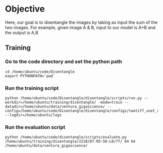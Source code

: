# Objective

Here, our goal is to disentangle the images by taking as input the sum of the two images. For example, given image A &
B, input to our model is A+B and the output is A,B

## Training
### Go to the code directory and set the python path
```
cd /home/ubuntu/code/Disentangle
export PYTHONPATH=`pwd`
```
### Run the training script
```
python /home/ubuntu/code/Disentangle/disentangle/scripts/run.py --workdir=/home/ubuntu/training/disentangle/ -mode=train --datadir=/home/ubuntu/data/ventura_gigascience/ --config=/home/ubuntu/code/Disentangle/disentangle/configs/twotiff_unet_config.py --logdir=/home/ubuntu/logs
```
### Run the evaluation script
```
python /home/ubuntu/code/disentangle/scripts/evaluate.py /home/ubuntu/training/disentangle/2210/D7-M3-S0-L0/77/ 64 64 /home/ubuntu/data/ventura_gigascience/
```
